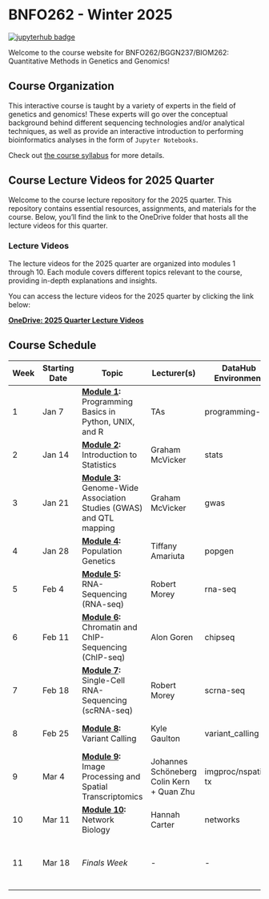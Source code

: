 # BNFO262 - Winter 2025

[![jupyterhub badge](https://img.shields.io/badge/Login%20to%20JupyterHub-grey?style=for-the-badge&logo=jupyter)](https://datahub.ucsd.edu/hub/login)

Welcome to the course website for BNFO262/BGGN237/BIOM262: Quantitative Methods in Genetics and Genomics! 

## Course Organization

This interactive course is taught by a variety of experts in the field of genetics and genomics! These experts will go over the conceptual background behind different sequencing technologies and/or analytical techniques, as well as provide an interactive introduction to performing bioinformatics analyses in the form of `Jupyter Notebooks`. 

Check out [the course syllabus](BNFO262-Syllabus-2025.md) for more details.

## Course Lecture Videos for 2025 Quarter

Welcome to the course lecture repository for the 2025 quarter. This repository contains essential resources, assignments, and materials for the course. Below, you’ll find the link to the OneDrive folder that hosts all the lecture videos for this quarter.

### Lecture Videos

The lecture videos for the 2025 quarter are organized into modules 1 through 10. Each module covers different topics relevant to the course, providing in-depth explanations and insights.

You can access the lecture videos for the 2025 quarter by clicking the link below:

[**OneDrive: 2025 Quarter Lecture Videos**](https://ucsdcloud-my.sharepoint.com/:f:/g/personal/jjauregu_ucsd_edu/Etxg9Nsv7edOvHpe64Sxoc4BJGMhqVgy5wL-RrACTQ_9sA?e=fKjhHq)

## Course Schedule 

| Week | Starting Date | Topic                                                                                    | Lecturer(s)                                  |  DataHub Environment   |  Homework Released                         |
|------|---------------|------------------------------------------------------------------------------------------|----------------------------------------------|------------------------|--------------------------------------------|
| 1    | Jan 7         | **[Module 1](module-1-programming):** Programming Basics in Python, UNIX, and R          | TAs                                          |programming-R           | None                                       |
| 2    | Jan 14        | **[Module 2](module-2-statistics):** Introduction to Statistics                          | Graham McVicker                              |stats                   | None                                       |
| 3    | Jan 21        | **[Module 3](module-3-gwas):** Genome-Wide Association Studies (GWAS) and QTL mapping    | Graham McVicker                              |gwas                    | [Homework 1](hw/hw1) (due 1/30 **9 am**)            |
| 4    | Jan 28        | **[Module 4](module-4-popgen):** Population Genetics                                     | Tiffany Amariuta                             |popgen                  | None                                       |
| 5    | Feb 4         | **[Module 5](module-5-rnaseq):** RNA-Sequencing (RNA-seq)                                | Robert Morey                                 |rna-seq                 | [Homework 2](hw/hw2) (due 2/13 **9 am**)            |
| 6    | Feb 11        | **[Module 6](module-6-chipseq):** Chromatin and ChIP-Sequencing (ChIP-seq)               | Alon Goren                                   |chipseq                 | **Midterm** (due 2/20 **9 am**)                     |
| 7    | Feb 18        | **[Module 7](module-7-scrnaseq):** Single-Cell RNA-Sequencing (scRNA-seq)                | Robert Morey                                 |scrna-seq               | None                                       |
| 8    | Feb 25        | **[Module 8](module-8-variantcalling):** Variant Calling                                 | Kyle Gaulton                                 |variant_calling         | [Homework 3](hw/hw3) (due 3/6 **9 am**)             |
| 9    | Mar 4         | **[Module 9](module-9-imgproc-spatialtx):** Image Processing and Spatial Transcriptomics | Johannes Schöneberg<br>Colin Kern + Quan Zhu |imgproc/nspatial-tx      | None                                       |
| 10   | Mar 11        | **[Module 10](module-10-network):** Network Biology                                      | Hannah Carter                                |networks                | None                                       |
| 11   | Mar 18        | <i>Finals Week</i>                                                                       | -                                            |-                       | **Take-Home Final** (due 3/18 at 11:59 pm)|
